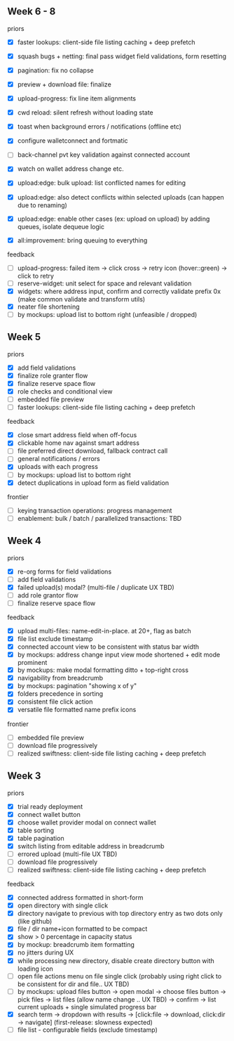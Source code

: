 ## Week 6 - 8

priors

- [x] faster lookups: client-side file listing caching + deep prefetch

- [x] squash bugs + netting: final pass widget field validations, form resetting
- [x] pagination: fix no collapse
- [x] preview + download file: finalize
- [x] upload-progress: fix line item alignments
- [x] cwd reload: silent refresh without loading state

- [x] toast when background errors / notifications (offline etc)
- [x] configure walletconnect and fortmatic
- [ ] back-channel pvt key validation against connected account
- [x] watch on wallet address change etc.

- [x] upload:edge: bulk upload: list conflicted names for editing
- [x] upload:edge: also detect conflicts within selected uploads (can happen due to renaming)

- [x] upload:edge: enable other cases (ex: upload on upload) by adding queues, isolate dequeue logic
- [x] all:improvement: bring queuing to everything

feedback

- [ ] upload-progress: failed item -> click cross -> retry icon (hover::green) -> click to retry
- [ ] reserve-widget: unit select for space and relevant validation
- [x] widgets: where address input, confirm and correctly validate prefix 0x (make common validate and transform utils)
- [x] neater file shortening
- [ ] by mockups: upload list to bottom right (unfeasible / dropped)

## Week 5

priors

- [x] add field validations
- [x] finalize role granter flow
- [x] finalize reserve space flow
- [x] role checks and conditional view
- [ ] embedded file preview
- [ ] faster lookups: client-side file listing caching + deep prefetch

feedback

- [x] close smart address field when off-focus
- [x] clickable home nav against smart address
- [ ] file preferred direct download, fallback contract call
- [ ] general notifications / errors
- [x] uploads with each progress
- [ ] by mockups: upload list to bottom right
- [x] detect duplications in upload form as field validation

frontier

- [ ] keying transaction operations: progress management
- [ ] enablement: bulk / batch / parallelized transactions: TBD

## Week 4

priors

- [x] re-org forms for field validations
- [ ] add field validations
- [x] failed upload(s) modal? (multi-file / duplicate UX TBD)
- [ ] add role grantor flow
- [ ] finalize reserve space flow

feedback

- [x] upload multi-files: name-edit-in-place. at 20+, flag as batch
- [x] file list exclude timestamp
- [x] connected account view to be consistent with status bar width
- [x] by mockups: address change input view mode shortened + edit mode prominent
- [x] by mockups: make modal formatting ditto + top-right cross
- [x] navigability from breadcrumb
- [x] by mockups: pagination "showing x of y" 
- [x] folders precedence in sorting
- [x] consistent file click action
- [x] versatile file formatted name prefix icons

frontier

- [ ] embedded file preview
- [ ] download file progressively
- [ ] realized swiftness: client-side file listing caching + deep prefetch

## Week 3

priors

- [x] trial ready deployment
- [x] connect wallet button
- [x] choose wallet provider modal on connect wallet
- [x] table sorting
- [x] table pagination
- [x] switch listing from editable address in breadcrumb
- [ ] errored upload (multi-file UX TBD)
- [ ] download file progressively
- [ ] realized swiftness: client-side file listing caching + deep prefetch

feedback

- [x] connected address formatted in short-form
- [x] open directory with single click
- [x] directory navigate to previous with top directory entry as two dots only (like github)
- [x] file / dir name+icon formatted to be compact
- [x] show > 0 percentage in capacity status
- [x] by mockup: breadcrumb item formatting
- [x] no jitters during UX
- [x] while processing new directory, disable create directory button with loading icon
- [ ] open file actions menu on file single click (probably using right click to be consistent for dir and file.. UX TBD)
- [ ] by mockups: upload files button -> open modal -> choose files button -> pick files -> list files (allow name change .. UX TBD) -> confirm -> list current uploads + single simulated progress bar
- [x] search term -> dropdown with results -> [click:file -> download, click:dir -> navigate] (first-release: slowness expected)
- [ ] file list - configurable fields (exclude timestamp)